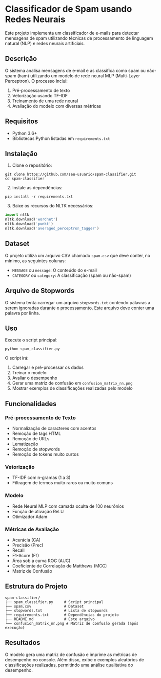 # Classificador de Spam usando Redes Neurais

Este projeto implementa um classificador de e-mails para detectar mensagens de spam utilizando técnicas de processamento de linguagem natural (NLP) e redes neurais artificiais.

## Descrição

O sistema analisa mensagens de e-mail e as classifica como spam ou não-spam (ham) utilizando um modelo de rede neural MLP (Multi-Layer Perceptron). O processo inclui:

1. Pré-processamento de texto
2. Vetorização usando TF-IDF
3. Treinamento de uma rede neural
4. Avaliação do modelo com diversas métricas

## Requisitos

- Python 3.6+
- Bibliotecas Python listadas em `requirements.txt`

## Instalação

1. Clone o repositório:
```
git clone https://github.com/seu-usuario/spam-classifier.git
cd spam-classifier
```

2. Instale as dependências:
```
pip install -r requirements.txt
```

3. Baixe os recursos do NLTK necessários:
```python
import nltk
nltk.download('wordnet')
nltk.download('punkt')
nltk.download('averaged_perceptron_tagger')
```

## Dataset

O projeto utiliza um arquivo CSV chamado `spam.csv` que deve conter, no mínimo, as seguintes colunas:
- `MESSAGE` ou `message`: O conteúdo do e-mail
- `CATEGORY` ou `category`: A classificação (spam ou não-spam)

## Arquivo de Stopwords

O sistema tenta carregar um arquivo `stopwords.txt` contendo palavras a serem ignoradas durante o processamento. Este arquivo deve conter uma palavra por linha.

## Uso

Execute o script principal:
```
python spam_classifier.py
```

O script irá:
1. Carregar e pré-processar os dados
2. Treinar o modelo
3. Avaliar o desempenho
4. Gerar uma matriz de confusão em `confusion_matrix_nn.png`
5. Mostrar exemplos de classificações realizadas pelo modelo

## Funcionalidades

### Pré-processamento de Texto
- Normalização de caracteres com acentos
- Remoção de tags HTML
- Remoção de URLs
- Lematização
- Remoção de stopwords
- Remoção de tokens muito curtos

### Vetorização
- TF-IDF com n-gramas (1 a 3)
- Filtragem de termos muito raros ou muito comuns

### Modelo
- Rede Neural MLP com camada oculta de 100 neurônios
- Função de ativação ReLU
- Otimizador Adam

### Métricas de Avaliação
- Acurácia (CA)
- Precisão (Prec)
- Recall
- F1-Score (F1)
- Área sob a curva ROC (AUC)
- Coeficiente de Correlação de Matthews (MCC)
- Matriz de Confusão

## Estrutura do Projeto

```
spam-classifier/
├── spam_classifier.py     # Script principal
├── spam.csv               # Dataset 
├── stopwords.txt          # Lista de stopwords
├── requirements.txt       # Dependências do projeto
├── README.md              # Este arquivo
└── confusion_matrix_nn.png # Matriz de confusão gerada (após execução)
```

## Resultados

O modelo gera uma matriz de confusão e imprime as métricas de desempenho no console. Além disso, exibe x exemplos aleatórios de classificações realizadas, permitindo uma análise qualitativa do desempenho.



